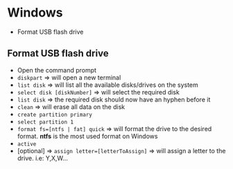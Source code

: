 # Windows

- Format USB flash drive

## Format USB flash drive

- Open the command prompt
- `diskpart` => will open a new terminal
- `list disk` => will list all the available disks/drives on the system
- `select disk [diskNumber]` => will select the required disk
- `list disk` => the required disk should now have an hyphen before it
- `clean` => will erase all data on the disk
- `create partition primary`
- `select partition 1`
- `format fs=[ntfs | fat] quick` => will format the drive to the desired format. **ntfs** is the most used format on Windows
- `active`
- [optional] => `assign letter=[letterToAssign]` => will assign a letter to the drive. i.e: Y,X,W...  
